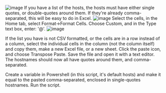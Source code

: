 ![image](https://github.com/timiwashima/hostAndOU/assets/52045865/c25c4da7-e64e-486b-86da-4c65a48742bf)
If you have a list of the hosts, the hosts must have either single quotes, or double-quotes around them.  If they're already comma-separated, this will be easy to do in Excel.
![image](https://github.com/timiwashima/hostAndOU/assets/52045865/762f82f8-8d8f-49bd-8b9c-83108a2979ae)
Select the cells, in the Home tab, select Format→Format Cells.  Choose Custom, and in the Type text box, enter: '@'.
![image](https://github.com/timiwashima/hostAndOU/assets/52045865/66900c23-b434-4cf8-96a4-d24c16caa489)

If the list you have is not CSV formatted, or the cells are in a row instead of a column, select the individual cells in the column (not the column itself) and copy them, make a new Excel file, or a new sheet.  Click the paste icon, and choose Transpose Paste.
Save the file and open it with a text editor.  The hostnames should now all have quotes around them, and comma-separated.

Create a variable in Powershell (in this script, it's default hosts) and make it equal to the pasted comma-separated, enclosed in single-quotes hostnames.
Run the script.
